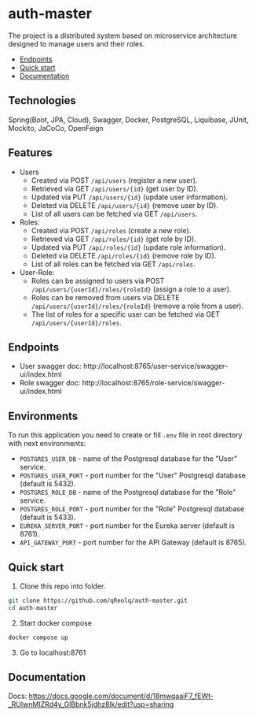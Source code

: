 # auth-master

The project is a distributed system based on microservice architecture designed to manage users and their roles.

* [Endpoints](#endpoints)
* [Quick start](#quick-start)
* [Documentation](#documentation)

## Technologies
Spring(Boot, JPA, Cloud), Swagger, Docker, PostgreSQL, Liquibase, JUnit, Mockito, JaCoCo, OpenFeign

## Features
  * Users
    * Created via POST `/api/users` (register a new user).
    * Retrieved via GET `/api/users/{id}` (get user by ID).
    * Updated via PUT `/api/users/{id}` (update user information).
    * Deleted via DELETE `/api/users/{id}` (remove user by ID).
    * List of all users can be fetched via GET `/api/users`.
  * Roles:
    * Created via POST `/api/roles` (create a new role).
    * Retrieved via GET `/api/roles/{id}` (get role by ID).
    * Updated via PUT `/api/roles/{id}` (update role information).
    * Deleted via DELETE `/api/roles/{id}` (remove role by ID).
    * List of all roles can be fetched via GET `/api/roles`.
  * User-Role:
    * Roles can be assigned to users via POST `/api/users/{userId}/roles/{roleId}` (assign a role to a user).
    * Roles can be removed from users via DELETE `/api/users/{userId}/roles/{roleId}` (remove a role from a user).
    * The list of roles for a specific user can be fetched via GET `/api/users/{userId}/roles`.

## Endpoints
  * User swagger doc: http://localhost:8765/user-service/swagger-ui/index.html
  * Role swagger doc: http://localhost:8765/role-service/swagger-ui/index.html

## Environments
To run this application you need to create or fill `.env` file in root directory with next environments:

- `POSTGRES_USER_DB` - name of the Postgresql database for the "User" service.
- `POSTGRES_USER_PORT` - port number for the "User" Postgresql database (default is 5432).
- `POSTGRES_ROLE_DB` - name of the Postgresql database for the "Role" service.
- `POSTGRES_ROLE_PORT` - port number for the "Role" Postgresql database (default is 5433).
- `EUREKA_SERVER_PORT` - port number for the Eureka server (default is 8761).
- `API_GATEWAY_PORT` - port number for the API Gateway (default is 8765).

## Quick start
1. Clone this repo into folder.

```Bash
git clone https://github.com/qReolq/auth-master.git
cd auth-master
```
2. Start docker compose

```Bash
docker compose up
```
3. Go to localhost:8761

## Documentation
Docs: https://docs.google.com/document/d/18mwqaaiF7_fEWt-_RUlwnMIZRd4y_GIBbnk5jdhz8lk/edit?usp=sharing

